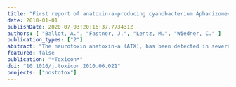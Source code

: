 ```yaml
---
title: "First report of anatoxin-a-producing cyanobacterium Aphanizomenon issatschenkoi in northeastern Germany"
date: 2010-01-01
publishDate: 2020-07-03T20:16:37.773431Z
authors: [ "Ballot, A.", "Fastner, J.", "Lentz, M.", "Wiedner, C." ]
publication_types: ["2"]
abstract: "The neurotoxin anatoxin-a (ATX), has been detected in several northeast German lakes during the last two decades, but no ATX producers have been identified in German water bodies so far. In 2007 and 2008, we analyzed phytoplankton composition and ATX concentration in Lake  tolpsee (NE Germany) in order to identify ATX producers. Sixty-one Aphanizomenon spp. strains were isolated, morphologically and phylogenetically characterized, and tested for ATX production potential by liquid chromatography–tandem mass spectrometry (LC–MS/MS). New primers were specifically designed to identify a fragment of a polyketide synthase gene putatively involved in ATX synthesis and tested on all 61 Aphanizomenon spp. strains from L. Stolpsee and 92 non-ATX-producing Aphanizomenon spp., Anabaena spp. and Anabaenopsis spp. strains from German lakes Langersee, Melangsee and Scharmützelsee. As demonstrated by LC–MS/MS, ATX concentrations in L. Stolpsee were undetectable in 2007 and ranged from 0.01 to 0.12 µg l-1 in 2008. Fifty-nine of the 61 strains isolated were classified as Aphanizomenon gracile and two as Aphanizomenon issatschenkoi. One A. issatschenkoi strain was found to produce ATX at concentrations of 2354 ± 273 µg g-1 fresh weight, whereas the other A. issatschenkoi strain and A. gracile strains tested negative. The polyketide synthase gene putatively involved in ATX biosynthesis was found in the ATX-producing A. issatschenkoi strain from L. Stolpsee but not in the non-ATX-producing Aphanizomenon spp., Anabaena spp. and Anabaenopsis spp. strains from lakes Stolpsee, Langersee, Melangsee, and Scharmützelsee. This study is the first confirming A. issatschenkoi as an ATX producer in German water bodies."
featured: false
publication: "*Toxicon*"
doi: "10.1016/j.toxicon.2010.06.021"
projects: ["nostotox"]
---
```


